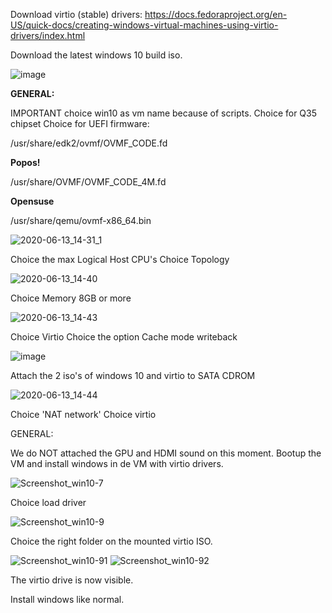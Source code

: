 Download virtio (stable) drivers: 
https://docs.fedoraproject.org/en-US/quick-docs/creating-windows-virtual-machines-using-virtio-drivers/index.html

Download the latest windows 10 build iso.

![image](uploads/8dc75941114862dd1f8ea448569696ed/image.png)


**GENERAL:**

IMPORTANT choice win10 as vm name because of scripts.
Choice for Q35 chipset
Choice for UEFI firmware:

/usr/share/edk2/ovmf/OVMF_CODE.fd


**Popos!**

/usr/share/OVMF/OVMF_CODE_4M.fd

**Opensuse**

/usr/share/qemu/ovmf-x86_64.bin

![2020-06-13_14-31_1](uploads/1581b6dd65be8cb7ea01e8aa9b1f12ab/2020-06-13_14-31_1.png)

Choice the max Logical Host CPU's
Choice Topology

![2020-06-13_14-40](uploads/8b61113a13e524d1e007680e46a2dff0/2020-06-13_14-40.png)

Choice Memory 8GB or more

![2020-06-13_14-43](uploads/6531691d3ba60e44e86ca675cb018879/2020-06-13_14-43.png)

Choice Virtio 
Choice the option Cache mode writeback

![image](uploads/dc35b091e4fc5b0b333e72d86d310a1f/image.png)

Attach the 2 iso's of windows 10 and virtio to SATA CDROM

![2020-06-13_14-44](uploads/929e78368ad62ae07b3dd28aab334d50/2020-06-13_14-44.png)

Choice 'NAT network'
Choice virtio


GENERAL:

We do NOT attached the GPU and HDMI sound on this moment. 
Bootup the VM and install windows in de VM with virtio drivers. 


![Screenshot_win10-7](uploads/dfa4828fea018d3f441cc2566ab37fc0/Screenshot_win10-7.png)

Choice load driver 

![Screenshot_win10-9](uploads/ef14ba6add48683e5d43e81724cb8d4d/Screenshot_win10-9.png)

Choice the right folder on the mounted virtio ISO.

![Screenshot_win10-91](uploads/86c041a58d70d30d10543de56b23ff2d/Screenshot_win10-91.png)
![Screenshot_win10-92](uploads/9d1137d7749b470aba734baca9e268ac/Screenshot_win10-92.png)

The virtio drive is now visible.

Install windows like normal. 




